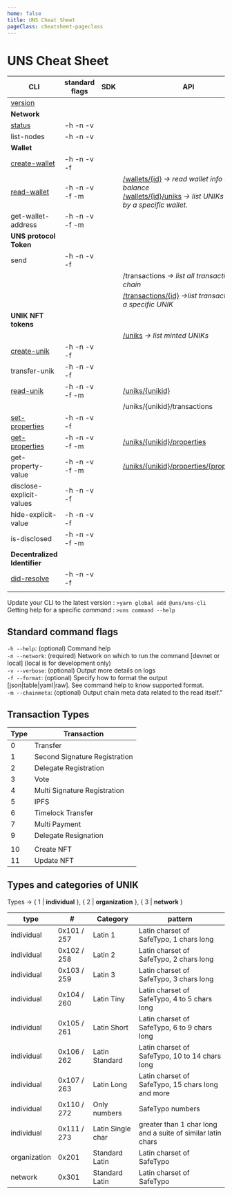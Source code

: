 ```yaml
---
home: false
title: UNS Cheat Sheet 
pageClass: cheatsheet-pageclass
---
```


# UNS Cheat Sheet


| CLI | standard flags | SDK | API | Rewards |
| - | - | - | - | - | 
| [version](cli.html#version) |  
| **Network** |
| [status](cli.html#status) | -h -n -v | 
| list-nodes | -h -n -v | 
| **Wallet** |
| [create-wallet](cli.html#create-wallet) | -h -n -v -f | | | 
| [read-wallet](cli.html#read-wallet) | -h -n -v -f -m| | [/wallets/{id}](api.html#retrieve-a-wallet) _&rightarrow; read wallet info and UNS balance_</br>[/wallets/{id}/uniks](api.html#retrieve-tokens-from-wallet) _&rightarrow; list UNIKs owned by a specific wallet._ |
| get-wallet-address | -h -n -v -f -m|
| **UNS protocol Token** |
| send | -h -n -v -f | | | YES |
| | | | /transactions _&rightarrow; list all transactions on chain_ |
| | | | [/transactions/{id}](api.html#retrieve-a-transaction) _&rightarrow;list transactions for a specific UNIK_ |
| **UNIK NFT tokens** |
| | | | [/uniks](api.html#list-minted-unik) _&rightarrow; list minted UNIKs_  |
| [create-unik](cli.html#create-unik) | -h -n -v -f | | | YES |
| transfer-unik | -h -n -v -f | | | YES |
| [read-unik](cli.html#read-unik) | -h -n -v -f -m | | [/uniks/{unikid}](api.html#get-unik-details) |
| | | | /uniks/{unikid}/transactions |
| [set-properties](cli.html#set-properties) | -h -n -v -f | | | YES |
| [get-properties](cli.html#get-properties) | -h -n -v -f -m | | [/uniks/{unikid}/properties](api.html#get-unik-properties) | 
| get-property-value | -h -n -v -f -m | | [/uniks/{unikid}/properties/{propertyKey}](api.html#get-specific-unik-property) |
| disclose-explicit-values | -h -n -v -f | | | YES |
| hide-explicit-value | -h -n -v -f | | | YES |
| is-disclosed | -h -n -v -f -m | | |
| **Decentralized Identifier** |
| [did-resolve](cli.html#did-resolve) | -h -n -v -f | |
| | | |

Update your CLI to the latest version : `>yarn global add @uns/uns-cli`  
Getting help for a specific _command_ : `>uns command --help`

## Standard command flags

`-h --help`: (optional) Command help  
`-n --network`: (required) Network on which to run the command [devnet or local] (local is for development only)  
`-v --verbose`: (optional) Output more details on logs  
`-f --format`: (optional) Specify how to format the output [json|table|yaml|raw]. See command help to know supported format.  
`-m --chainmeta`: (optional) Output chain meta data related to the read itself."

## Transaction Types

| Type | Transaction |
| - | - |
| 0 | Transfer |
| 1 | Second Signature Registration
| 2 | Delegate Registration
| 3 | Vote
| 4 | Multi Signature Registration
| 5 | IPFS
| 6 | Timelock Transfer
| 7 | Multi Payment
| 9 | Delegate Resignation
||
| 10 | Create NFT
| 11 | Update NFT  

## Types and categories of UNIK

Types &rightarrow; { 1 | **individual** }, { 2 | **organization** }, { 3 | **network** }

| type | # | Category | pattern |
| - | - | - | - |
| individual | 0x101 / 257 | Latin 1 | Latin charset of SafeTypo, 1 chars long |
| individual | 0x102 / 258 | Latin 2 | Latin charset of SafeTypo, 2 chars long |
| individual | 0x103 / 259 | Latin 3 | Latin charset of SafeTypo, 3 chars long |
| individual | 0x104 / 260 | Latin Tiny | Latin charset of SafeTypo, 4 to 5 chars long |
| individual | 0x105 / 261 | Latin Short | Latin charset of SafeTypo, 6 to 9 chars long |
| individual | 0x106 / 262 | Latin Standard | Latin charset of SafeTypo, 10 to 14 chars long |
| individual | 0x107 / 263 | Latin Long | Latin charset of SafeTypo, 15 chars long and more  |
| individual | 0x110 / 272 | Only numbers | SafeTypo numbers |
| individual | 0x111 / 273 | Latin Single char | greater than 1 char long and a suite of similar latin chars |
| organization | 0x201 | Standard Latin | Latin charset of SafeTypo |
| network | 0x301 | Standard Latin | Latin charset of SafeTypo |

